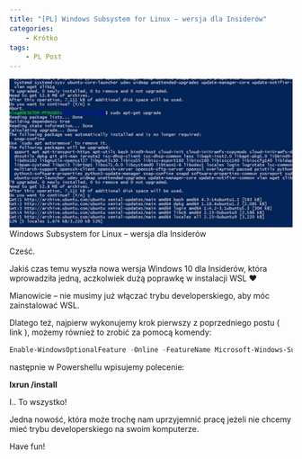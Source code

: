 ```yaml
---
title: "[PL] Windows Subsystem for Linux – wersja dla Insiderów"
categories:
    - Krótko
tags:
    - PL Post
---
```

![[PL] Windows Subsystem for Linux – wersja dla Insiderów](/assets/images/posts/windows-subsystem-for-linux-wersja-dla-insiderow/top.jpg)Windows Subsystem for Linux – wersja dla Insiderów

Cześć.

Jakiś czas temu wyszła nowa wersja Windows 10 dla Insiderów, która wprowadziła jedną, aczkolwiek dużą poprawkę w instalacji WSL ❤

Mianowicie – nie musimy już włączać trybu developerskiego, aby móc zainstalować WSL.

Dlatego też, najpierw wykonujemy krok pierwszy z poprzedniego postu ( link ), możemy również to zrobić za pomocą komendy:

```powershell
Enable-WindowsOptionalFeature -Online -FeatureName Microsoft-Windows-Subsystem-Linux
```

następnie w Powershellu wpisujemy polecenie:

**lxrun /install**

I.. To wszystko!

Jedna nowość, która może trochę nam uprzyjemnić pracę jeżeli nie chcemy mieć trybu developerskiego na swoim komputerze.

Have fun!
